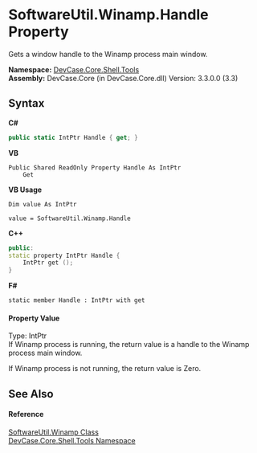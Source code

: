# SoftwareUtil.Winamp.Handle Property 
 

Gets a window handle to the Winamp process main window.

**Namespace:**&nbsp;<a href="N_DevCase_Core_Shell_Tools">DevCase.Core.Shell.Tools</a><br />**Assembly:**&nbsp;DevCase.Core (in DevCase.Core.dll) Version: 3.3.0.0 (3.3)

## Syntax

**C#**<br />
``` C#
public static IntPtr Handle { get; }
```

**VB**<br />
``` VB
Public Shared ReadOnly Property Handle As IntPtr
	Get
```

**VB Usage**<br />
``` VB Usage
Dim value As IntPtr

value = SoftwareUtil.Winamp.Handle

```

**C++**<br />
``` C++
public:
static property IntPtr Handle {
	IntPtr get ();
}
```

**F#**<br />
``` F#
static member Handle : IntPtr with get

```


#### Property Value
Type: IntPtr<br />If Winamp process is running, the return value is a handle to the Winamp process main window. 

 If Winamp process is not running, the return value is Zero.

## See Also


#### Reference
<a href="T_DevCase_Core_Shell_Tools_SoftwareUtil_Winamp">SoftwareUtil.Winamp Class</a><br /><a href="N_DevCase_Core_Shell_Tools">DevCase.Core.Shell.Tools Namespace</a><br />